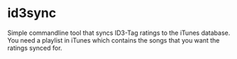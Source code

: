 # id3sync

Simple commandline tool that syncs ID3-Tag ratings to the iTunes database. You need a playlist in iTunes which contains the songs that you want the ratings synced for.
